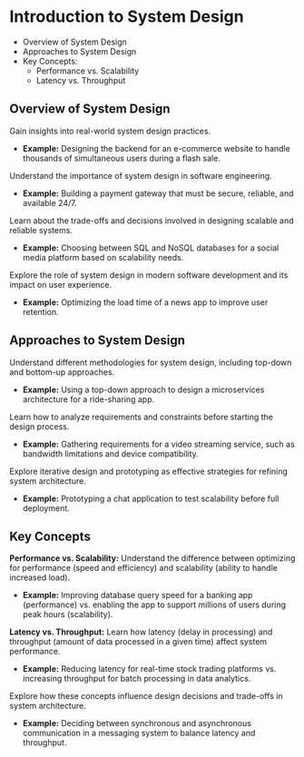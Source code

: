 # Introduction to System Design

- Overview of System Design
- Approaches to System Design
- Key Concepts:
    - Performance vs. Scalability
    - Latency vs. Throughput

## Overview of System Design

Gain insights into real-world system design practices.

- **Example:** Designing the backend for an e-commerce website to handle thousands of simultaneous users during a flash sale.

Understand the importance of system design in software engineering.

- **Example:** Building a payment gateway that must be secure, reliable, and available 24/7.

Learn about the trade-offs and decisions involved in designing scalable and reliable systems.

- **Example:** Choosing between SQL and NoSQL databases for a social media platform based on scalability needs.

Explore the role of system design in modern software development and its impact on user experience.

- **Example:** Optimizing the load time of a news app to improve user retention.

## Approaches to System Design

Understand different methodologies for system design, including top-down and bottom-up approaches.

- **Example:** Using a top-down approach to design a microservices architecture for a ride-sharing app.

Learn how to analyze requirements and constraints before starting the design process.

- **Example:** Gathering requirements for a video streaming service, such as bandwidth limitations and device compatibility.

Explore iterative design and prototyping as effective strategies for refining system architecture.

- **Example:** Prototyping a chat application to test scalability before full deployment.

## Key Concepts

**Performance vs. Scalability:** Understand the difference between optimizing for performance (speed and efficiency) and scalability (ability to handle increased load).

- **Example:** Improving database query speed for a banking app (performance) vs. enabling the app to support millions of users during peak hours (scalability).

**Latency vs. Throughput:** Learn how latency (delay in processing) and throughput (amount of data processed in a given time) affect system performance.

- **Example:** Reducing latency for real-time stock trading platforms vs. increasing throughput for batch processing in data analytics.

Explore how these concepts influence design decisions and trade-offs in system architecture.

- **Example:** Deciding between synchronous and asynchronous communication in a messaging system to balance latency and throughput.